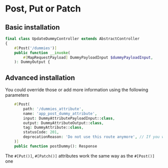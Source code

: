 # Post, Put or Patch

## Basic installation

```php
final class UpdateDummyController extends AbstractController
{
    #[Post('/dummies')]
    public function __invoke(
        #[MapRequestPayload] DummyPayloadInput $dummyPayloadInput,
    ): DummyOutput {
```

## Advanced installation

You could override those or add more information using the following parameters

```php
    #[Post(
        path: '/dummies_attribute',
        name: 'app_post_dummy_attribute',
        input: DummyAttributePayloadInput::class,
        output: DummyAttributeOutput::class,
        tag: DummyAttribute::class,
        statusCode: 201,
        deprecationReason: 'Do not use this route anymore', // If you want to deprecate this route
    )]
    public function postDummy(): Response
```

The `#[Put()]`, `#[Patch()]` attributes work the same way as the `#[Post()]` one
